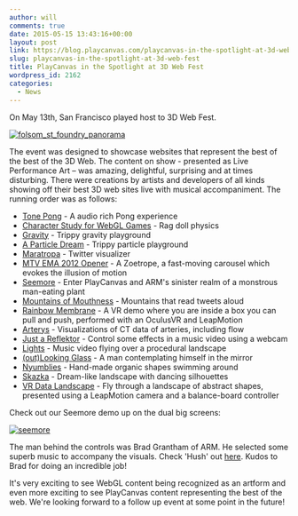 ```yaml
---
author: will
comments: true
date: 2015-05-15 13:43:16+00:00
layout: post
link: https://blog.playcanvas.com/playcanvas-in-the-spotlight-at-3d-web-fest/
slug: playcanvas-in-the-spotlight-at-3d-web-fest
title: PlayCanvas in the Spotlight at 3D Web Fest
wordpress_id: 2162
categories:
  - News
---
```


On May 13th, San Francisco played host to 3D Web Fest.

[![folsom_st_foundry_panorama](https://blog.playcanvas.com/wp-content/uploads/2015/05/folsom_st_foundry_panorama.jpg)](https://blog.playcanvas.com/wp-content/uploads/2015/05/folsom_st_foundry_panorama.jpg)

The event was designed to showcase websites that represent the best of the best of the 3D Web. The content on show - presented as Live Performance Art – was amazing, delightful, surprising and at times disturbing. There were creations by artists and developers of all kinds showing off their best 3D web sites live with musical accompaniment. The running order was as follows:

- [Tone Pong](http://yagizmungan.com/TonePong) - A audio rich Pong experience
- [Character Study for WebGL Games](http://www.visualiser.fr/Babylon/character/default.htm) - Rag doll physics
- [Gravity](http://www.hellochar.com) - Trippy gravity playground
- [A Particle Dream](http://www.iamnop.particles/) - Trippy particle playground
- [Maratropa](http://maratropa.com/) - Twitter visualizer
- [MTV EMA 2012 Opener](http://labs.sehsucht.de/) - A Zoetrope, a fast-moving carousel which evokes the illusion of motion
- [Seemore](http://seemore.playcanvas.com) - Enter PlayCanvas and ARM's sinister realm of a monstrous man-eating plant
- [Mountains of Mouthness](http://www.mountainsofmouthness.com) - Mountains that read tweets aloud
- [Rainbow Membrane](http://cabbi.bo/RainbowMembrane/) - A VR demo where you are inside a box you can pull and push, performed with an OculusVR and LeapMotion
- [Arterys](https://arterys.com/) - Visualizations of CT data of arteries, including flow
- [Just a Reflektor](http://www.justareflektor.com) - Control some effects in a music video using a webcam
- [Lights](http://lights.helloenjoy.com/) - Music video flying over a procedural landscape
- [(out)Looking Glass](http://www.bendytoons.com/webgl/Outlooking.html) - A man contemplating himself in the mirror
- [Nyumblies](http://axum.graphics/Nyumblies) - Hand-made organic shapes swimming around
- [Skazka](http://studio.gootechnologies.com/skazka/) - Dream-like landscape with dancing silhouettes
- [VR Data Landscape](http://www.kinetech.org/) - Fly through a landscape of abstract shapes, presented using a LeapMotion camera and a balance-board controller

Check out our Seemore demo up on the dual big screens:

[![seemore](https://blog.playcanvas.com/wp-content/uploads/2015/05/seemore.jpg)](https://blog.playcanvas.com/wp-content/uploads/2015/05/seemore.jpg)

The man behind the controls was Brad Grantham of ARM. He selected some superb music to accompany the visuals. Check 'Hush' out [here](http://incompetech.com/music/royalty-free/index.html?isrc=USUAN1400004). Kudos to Brad for doing an incredible job!

It's very exciting to see WebGL content being recognized as an artform and even more exciting to see PlayCanvas content representing the best of the web. We're looking forward to a follow up event at some point in the future!
